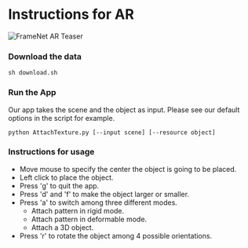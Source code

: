 # Instructions for AR

![FrameNet AR Teaser](https://github.com/hjwdzh/framenet/raw/master/img/teaser-ar.jpg)

### Download the data
```
sh download.sh
```

### Run the App
Our app takes the scene and the object as input. Please see our default options in the script for example.
```
python AttachTexture.py [--input scene] [--resource object]
```

### Instructions for usage
* Move mouse to specify the center the object is going to be placed.
* Left click to place the object.
* Press 'g' to quit the app.
* Press 'd' and 'f' to make the object larger or smaller.
* Press 'a' to switch among three different modes.
  * Attach pattern in rigid mode.
  * Attach pattern in deformable mode.
  * Attach a 3D object.
* Press 'r' to rotate the object among 4 possible orientations.
